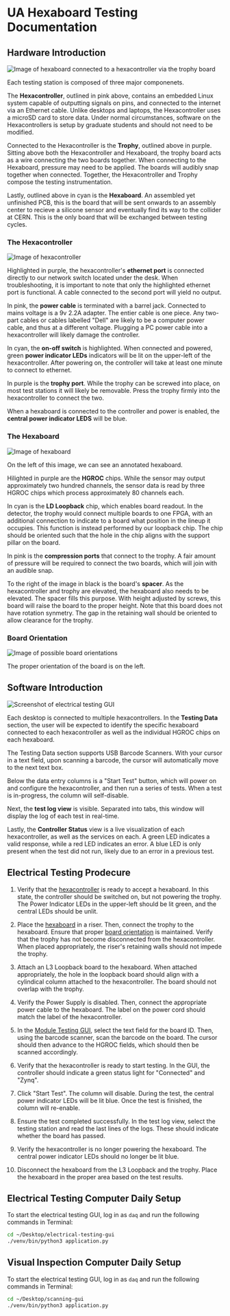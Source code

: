 # UA Hexaboard Testing Documentation

## Hardware Introduction

![Image of hexaboard connected to a hexacontroller via the trophy board](hardware/overall.jpg "General Setup")

Each testing station is composed of three major componenets.

The **Hexacontroller**, outlined in pink above, contains an embedded Linux system capable of outputting signals on pins, and connected to the internet via an Ethernet cable. Unlike desktops and laptops, the Hexacontroller uses a microSD card to store data. Under normal circumstances, software on the Hexacontrollers is setup by graduate students and should not need to be modified.

Connected to the Hexacontroller is the **Trophy**, outlined above in purple. Sitting above both the Hexacontroller and Hexaboard, the trophy board acts as a wire connecting the two boards together. When connecting to the Hexaboard, pressure may need to be applied. The boards will audibly snap together when connected. Together, the Hexacontroller and Trophy compose the testing instrumentation.

Lastly, outlined above in cyan is the **Hexaboard**. An assembled yet unfinished PCB, this is the board that will be sent onwards to an assembly center to recieve a silicone sensor and eventually find its way to the collider at CERN. This is the only board that will be exchanged between testing cycles.

### The Hexacontroller

![Image of hexacontroller](hardware/hexacontroller-simple.jpg "Annotated Hexacontroller")

Highlighted in purple, the hexacontroller's **ethernet port** is connected directly to our network switch located under the desk. When troubleshooting, it is important to note that only the highlighted ethernet port is functional. A cable connected to the second port will yield no output.

In pink, the **power cable** is terminated with a barrel jack. Connected to mains voltage is a 9v 2.2A adapter. The entier cable is one piece. Any two-part cables or cables labelled "Dell" are likely to be a computer power cable, and thus at a different voltage. Plugging a PC power cable into a hexacontroller will likely damage the controller.

In cyan, the **on-off switch** is highlighted. When connected and powered, green **power indicator LEDs** indicators will be lit on the upper-left of the hexacontroller. After powering on, the controller will take at least one minute to connect to ethernet.

In purple is the **trophy port**. While the trophy can be screwed into place, on most test stations it will likely be removable. Press the trophy firmly into the hexacontroller to connect the two.

When a hexaboard is connected to the controller and power is enabled, the **central power indicator LEDS** will be blue.

### The Hexaboard

![Image of hexaboard](hardware/hexaboard-simple.jpg "Annotated Hexaboard")

On the left of this image, we can see an annotated hexaboard.

Hilighted in purple are the **HGROC** chips. While the sensor may output approximately two hundred channels, the sensor data is read by three HGROC chips which process approximately 80 channels each.

In cyan is the **LD Loopback** chip, which enables board readout. In the detector, the trophy would connect multiple boards to one FPGA, with an additional connection to indicate to a board what position in the lineup it occupies. This function is instead performed by our loopback chip. The chip should be oriented such that the hole in the chip aligns with the support pillar on the board.

In pink is the **compression ports** that connect to the trophy. A fair amount of pressure will be required to connect the two boards, which will join with an audible snap.

To the right of the image in black is the board's **spacer**. As the hexacontroller and trophy are elevated, the hexaboard also needs to be elevated. The spacer fills this purpose. With height adjusted by screws, this board will raise the board to the proper height. Note that this board does not have rotation synmetry. The gap in the retaining wall should be oriented to allow clearance for the trophy.

### Board Orientation

![Image of possible board orientations](hardware/orientation.png "Board Orientations")

The proper orientation of the board is on the left.

## Software Introduction

![Screenshot of electrical testing GUI](software/gui.png "Electrical Testing GUI")

Each desktop is connected to multiple hexacontrollers. In the **Testing Data** section, the user will be expected to identify the specific hexaboard connected to each hexacontroller as well as the individual HGROC chips on each hexaboard.

The Testing Data section supports USB Barcode Scanners. With your cursor in a text field, upon scanning a barcode, the cursor will automatically move to the next text box.

Below the data entry columns is a "Start Test" button, which will power on and configure the hexacontroller, and then run a series of tests. When a test is in-progress, the column will self-disable.

Next, the **test log view** is visible. Separated into tabs, this window will display the log of each test in real-time.

Lastly, the **Controller Status** view is a live visualization of each hexacontroller, as well as the services on each. A green LED indicates a valid response, while a red LED indicates an error. A blue LED is only present when the test did not run, likely due to an error in a previous test.

## Electrical Testing Prodecure

1. Verify that the [hexacontroller](#the-hexacontroller) is ready to accept a hexaboard. In this state, the controller should be switched on, but not powering the trophy. The Power Indicator LEDs in the upper-left should be lit green, and the central LEDs should be unlit.

2. Place the [hexaboard](#the-hexaboard) in a riser. Then, connect the trophy to the hexaboard. Ensure that proper [board orientation](#board-orientation) is maintained. Verify that the trophy has not become disconnected from the hexacontroller. When placed appropriately, the riser's retaining walls should not impede the trophy.

3. Attach an L3 Loopback board to the hexaboard. When attached appropriately, the hole in the loopback board should align with a cylindical column attached to the hexacontroller. The board should not overlap with the trophy.

4. Verify the Power Supply is disabled. Then, connect the appropriate power cable to the hexaboard. The label on the power cord should match the label of the hexacontroller.

5. In the [Module Testing GUI](#software-introduction), select the text field for the board ID. Then, using the barcode scanner, scan the barcode on the board. The cursor should then advance to the HGROC fields, which should then be scanned accordingly.

6. Verify that the hexacontroller is ready to start testing. In the GUI, the controller should indicate a green status light for "Connected" and "Zynq".

7. Click "Start Test". The column will disable. During the test, the central power indicator LEDs will be lit blue. Once the test is finished, the column will re-enable.

8. Ensure the test completed successfully. In the test log view, select the testing station and read the last lines of the logs. These should indicate whether the board has passed.

9. Verify the hexacontroller is no longer powering the hexaboard. The central power indicator LEDs should no longer be lit blue.

10. Disconnect the hexaboard from the L3 Loopback and the trophy. Place the hexaboard in the proper area based on the test results.

## Electrical Testing Computer Daily Setup

To start the electrical testing GUI, log in as `daq` and run the following commands in Terminal:

```bash
cd ~/Desktop/electrical-testing-gui
./venv/bin/python3 application.py
```

## Visual Inspection Computer Daily Setup

To start the electrical testing GUI, log in as `daq` and run the following commands in Terminal:

```bash
cd ~/Desktop/scanning-gui
./venv/bin/python3 application.py
```